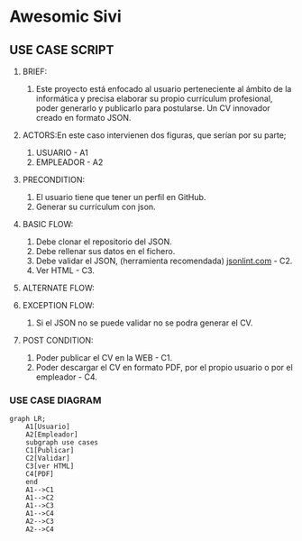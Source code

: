 # Awesomic Sivi

## USE CASE SCRIPT

1. BRIEF:
    1. Este proyecto está enfocado al usuario perteneciente al ámbito de la informática y precisa elaborar su propio currículum profesional, poder generarlo y publicarlo para postularse. Un CV innovador creado en formato JSON.

2. ACTORS:En este caso intervienen dos figuras, que serían por su parte;
    1. USUARIO - A1
    2. EMPLEADOR - A2

3. PRECONDITION:
    1. El usuario tiene que tener un perfil en GitHub.
    2. Generar su currículum con json.

4. BASIC FLOW:
    1. Debe clonar el repositorio del JSON.
    2. Debe rellenar sus datos en el fichero.
    3. Debe validar el JSON, (herramienta recomendada) [jsonlint.com](https://www.jsonlint.com/) - C2.
    4. Ver HTML - C3.

5. ALTERNATE FLOW:

6. EXCEPTION FLOW:
    1. Si el JSON no se puede validar no se podra generar el CV.

7. POST CONDITION:
    1. Poder publicar el CV en la WEB - C1.
    2. Poder descargar el CV en formato PDF, por el propio usuario o por el empleador - C4.

### USE CASE DIAGRAM

```mermaid
graph LR;
    A1[Usuario]
    A2[Empleador]
    subgraph use cases
    C1[Publicar]
    C2[Validar]
    C3[ver HTML]
    C4[PDF]
    end
    A1-->C1
    A1-->C2
    A1-->C3
    A1-->C4
    A2-->C3
    A2-->C4    
```
